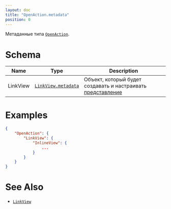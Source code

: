 ```yaml
---
layout: doc
title: "OpenAction.metadata"
position: 0
---
```


Метаданные типа [`OpenAction`](../).

# Schema

|Name|Type|Description|
|----|----|-----------|
|LinkView|[`LinkView.metadata`](../../../LinkView/LinkView.metadata/)|Объект, который будет создавать и настраивать [представление](../../../Elements/View/)|



# Examples

```json
{
	"OpenAction": {
		"LinkView": {
			"InlineView": {
				...
			}
		}
	}
}
```

# See Also

* [`LinkView`](../../../LinkView/)